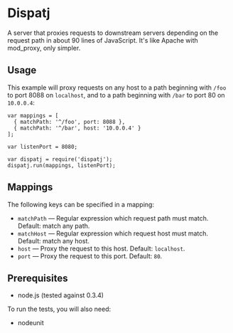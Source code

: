 Dispatj
=======

A server that proxies requests to downstream servers depending on the request
path in about 90 lines of JavaScript. It's like Apache with mod_proxy, only
simpler.

Usage
-----

This example will proxy requests on any host to a path beginning with `/foo` to
port 8088 on `localhost`, and to a path beginning with `/bar` to port 80 on
`10.0.0.4`:

    var mappings = [
      { matchPath: '^/foo', port: 8088 },
      { matchPath: '^/bar', host: '10.0.0.4' }
    ];

    var listenPort = 8080;

    var dispatj = require('dispatj');
    dispatj.run(mappings, listenPort);

Mappings
--------

The following keys can be specified in a mapping:

* `matchPath` — Regular expression which request path must match. Default: match any path.
* `matchHost` — Regular expression which request host must match. Default: match any host.
* `host` — Proxy the request to this host. Default: `localhost`.
* `port` — Proxy the request to this port. Default: `80`.

Prerequisites
-------------

* node.js (tested against 0.3.4)

To run the tests, you will also need:

* nodeunit

